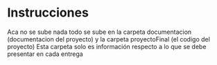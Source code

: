 # Instrucciones
Aca no se sube nada todo se sube en la carpeta documentacion (documentacion del proyecto) y la carpeta proyectoFinal (el codigo del proyecto)
Esta carpeta solo es información respecto a lo que se debe presentar en cada entrega
